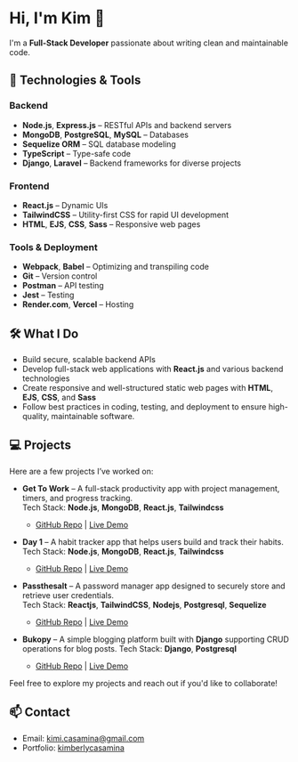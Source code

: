 # Hi, I'm Kim 👋

I'm a **Full-Stack Developer** passionate about writing clean and maintainable code.

## 🚀 Technologies & Tools

### Backend
- **Node.js**, **Express.js** – RESTful APIs and backend servers
- **MongoDB**, **PostgreSQL**, **MySQL** – Databases
- **Sequelize ORM** – SQL database modeling
- **TypeScript** – Type-safe code
- **Django**, **Laravel** – Backend frameworks for diverse projects

### Frontend
- **React.js** – Dynamic UIs
- **TailwindCSS** – Utility-first CSS for rapid UI development
- **HTML**, **EJS**, **CSS**, **Sass** – Responsive web pages

### Tools & Deployment
- **Webpack**, **Babel** –  Optimizing and transpiling code
- **Git** – Version control
- **Postman** – API testing
- **Jest** – Testing
- **Render.com**, **Vercel** – Hosting

## 🛠 What I Do
- Build secure, scalable backend APIs 
- Develop full-stack web applications with **React.js** and various backend technologies
- Create responsive and well-structured static web pages with **HTML**, **EJS**, **CSS**, and **Sass**
- Follow best practices in coding, testing, and deployment to ensure high-quality, maintainable software.

## 💻 Projects
Here are a few projects I’ve worked on:
- **Get To Work** – A full-stack productivity app with project management, timers, and progress tracking.  
  Tech Stack: **Node.js**, **MongoDB**, **React.js**, **Tailwindcss**  
  - [GitHub Repo](https://github.com/kimicasamina/Get-To-Work-Mongodb-Express-React-Nodejs) | [Live Demo](https://gettowork.onrender.com/)

- **Day 1** – A habit tracker app that helps users build and track their habits.  
   Tech Stack: **Node.js**, **MongoDB**, **React.js**, **Tailwindcss**    
  - [GitHub Repo](https://github.com/kimicasamina/day1) | [Live Demo](https://day1-habit-tracker.onrender.com/)

- **Passthesalt** –  A password manager app designed to securely store and retrieve user credentials.  
  Tech Stack: **Reactjs**, **TailwindCSS**, **Nodejs**, **Postgresql**, **Sequelize**
  - [GitHub Repo](https://github.com/kimicasamina/passthesalt-password-manager) | [Live Demo](https://passthesalt-frontend.onrender.com/)

- **Bukopy** – A simple blogging platform built with **Django** supporting CRUD operations for blog posts.
  Tech Stack: **Django**, **Postgresql**
  -  [GitHub Repo](https://github.com/kimicasamina/bukopy-django-blogsite) | [Live Demo](https://bukopy-blogsite.onrender.com/)

Feel free to explore my projects and reach out if you'd like to collaborate!

## 📫 Contact
- Email: [kimi.casamina@gmail.com](mailto:kimi.casamina@gmail.com)
- Portfolio: [kimberlycasamina](https://kimberlycasamina.onrender.com/)
